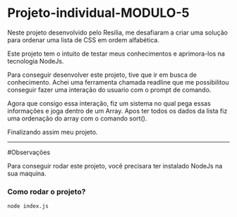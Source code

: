 # Projeto-individual-MODULO-5

<p>Neste projeto desenvolvido pelo Resilia, me desafiaram a criar uma solução para ordenar uma lista de CSS em ordem alfabética.</p>
<p>Este projeto tem o intuito de testar meus conhecimentos e aprimora-los na tecnologia NodeJs.<p/>
<p>Para conseguir desenvolver este projeto, tive que ir em busca de conhecimento. Achei uma ferramenta chamada readline que me possibilitou
conseguir fazer uma interação do usuario com o prompt de comando.</p>
<p>Agora que consigo essa interação, fiz um sistema no qual pega essas informações e joga dentro de um Array. Apos ter todos os dados da lista
fiz uma ordenação do array com o comando sort().</p>
<p>Finalizando assim meu projeto.</p>

<hr/>
#Observações<br/>
<p>Para conseguir rodar este projeto, você precisara ter instalado NodeJs na sua maquina.</p>

### Como rodar o projeto?

`node index.js`
